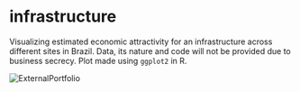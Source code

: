 # infrastructure
Visualizing estimated economic attractivity for an infrastructure across different sites in Brazil. Data, its nature and code will not be provided due to business secrecy. Plot made using ```ggplot2``` in R.


![ExternalPortfolio](https://user-images.githubusercontent.com/59314790/180104343-1384e0bb-3a5d-47f7-9b72-424392807852.png)
